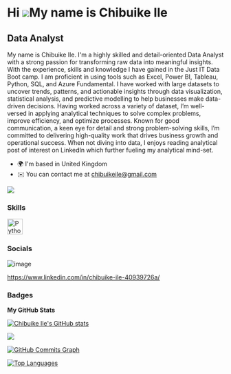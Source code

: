 
Hi ![](https://user-images.githubusercontent.com/18350557/176309783-0785949b-9127-417c-8b55-ab5a4333674e.gif)My name is Chibuike Ile
====================================================================================================================================

Data Analyst
------------

My name is Chibuike Ile. I'm a highly skilled and detail-oriented Data Analyst with a strong passion for transforming raw data into meaningful insights. With the experience, skills and knowledge I have gained in the Just IT Data Boot camp. I am proficient in using tools such as Excel, Power BI, Tableau, Python, SQL, and Azure Fundamental. I have worked with large datasets to uncover trends, patterns, and actionable insights through data visualization, statistical analysis, and predictive modelling to help businesses make data-driven decisions. Having worked across a variety of dataset, I’m well-versed in applying analytical techniques to solve complex problems, improve efficiency, and optimize processes. Known for good communication, a keen eye for detail and strong problem-solving skills, I’m committed to delivering high-quality work that drives business growth and operational success. When not diving into data, I enjoys reading analytical post of interest on LinkedIn which further fueling my analytical mind-set.

* 🌍  I'm based in United Kingdom
* ✉️  You can contact me at [chibuikeile@gmail.com](mailto:chibuikeile@gmail.com)

<a href="https://www.github.com/Chibuike Ile" target="_blank" rel="noreferrer"><img
src="https://img.shields.io/github/followers/Chibuike Ile?logo=github&style=for-the-badge&color=0891b2&labelColor=1c1917" /></a>
### Skills

<p align="left">
<a href="https://www.python.org/" target="_blank" rel="noreferrer"><img src="https://raw.githubusercontent.com/danielcranney/readme-generator/main/public/icons/skills/python-colored.svg" width="36" height="36" alt="Python" /></a>
</p>

### Socials

![image](https://github.com/user-attachments/assets/a0177ab7-0bac-4810-801d-f59430da4d69)

https://www.linkedin.com/in/chibuike-ile-40939726a/
### Badges

<b>My GitHub Stats</b>

<a href="http://www.github.com/Chibuike Ile"><img src="https://github-readme-stats.vercel.app/api?username=Chibuike Ile&show_icons=true&hide=&title_color=0891b2&text_color=ffffff&icon_color=0891b2&bg_color=1c1917&hide_border=true&show_icons=true" alt="Chibuike Ile's GitHub stats" /></a>

<a href="http://www.github.com/Chibuike Ile"><img src="https://github-readme-streak-stats.herokuapp.com/?user=Chibuike Ile&stroke=ffffff&background=1c1917&ring=0891b2&fire=0891b2&currStreakNum=ffffff&currStreakLabel=0891b2&sideNums=ffffff&sideLabels=ffffff&dates=ffffff&hide_border=true" /></a>

<a href="http://www.github.com/Chibuike Ile"><img src="https://github-readme-activity-graph.cyclic.app/graph?username=Chibuike Ile&bg_color=1c1917&color=ffffff&line=0891b2&point=ffffff&area_color=1c1917&area=true&hide_border=true&custom_title=GitHub%20Commits%20Graph" alt="GitHub Commits Graph" /></a>

<a href="https://github.com/Chibuike Ile" align="left"><img src="https://github-readme-stats.vercel.app/api/top-langs/?username=Chibuike Ile&langs_count=10&title_color=0891b2&text_color=ffffff&icon_color=0891b2&bg_color=1c1917&hide_border=true&locale=en&custom_title=Top%20%Languages" alt="Top Languages" /></a>
